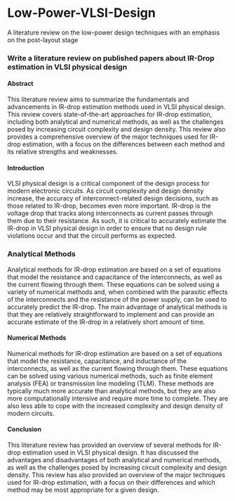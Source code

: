 # Low-Power-VLSI-Design
A literature review on the low-power design techniques with an emphasis on the post-layout stage


### Write a literature review on published papers about IR-Drop estimation in VLSI physical design 

#### Abstract
This literature review aims to summarize the fundamentals and advancements in IR-drop estimation methods used in VLSI physical design. This review covers state-of-the-art approaches for IR-drop estimation, including both analytical and numerical methods, as well as the challenges posed by increasing circuit complexity and design density. This review also provides a comprehensive overview of the major techniques used for IR-drop estimation, with a focus on the differences between each method and its relative strengths and weaknesses. 
#### Introduction
VLSI physical design is a critical component of the design process for modern electronic circuits. As circuit complexity and design density increase, the accuracy of interconnect-related design decisions, such as those related to IR-drop, becomes even more important. IR-drop is the voltage drop that tracks along interconnects as current passes through them due to their resistance. As such, it is critical to accurately estimate the IR-drop in VLSI physical design in order to ensure that no design rule violations occur and that the circuit performs as expected. 
### Analytical Methods
Analytical methods for IR-drop estimation are based on a set of equations that model the resistance and capacitance of the interconnects, as well as the current flowing through them. These equations can be solved using a variety of numerical methods and, when combined with the parasitic effects of the interconnects and the resistance of the power supply, can be used to accurately predict the IR-drop. The main advantage of analytical methods is that they are relatively straightforward to implement and can provide an accurate estimate of the IR-drop in a relatively short amount of time. 
#### Numerical Methods 
Numerical methods for IR-drop estimation are based on a set of equations that model the resistance, capacitance, and inductance of the interconnects, as well as the current flowing through them. These equations can be solved using various numerical methods, such as finite element analysis (FEA) or transmission line modeling (TLM). These methods are typically much more accurate than analytical methods, but they are also more computationally intensive and require more time to complete. They are also less able to cope with the increased complexity and design density of modern circuits. 
#### Conclusion
This literature review has provided an overview of several methods for IR-drop estimation used in VLSI physical design. It has discussed the advantages and disadvantages of both analytical and numerical methods, as well as the challenges posed by increasing circuit complexity and design density. This review has also provided an overview of the major techniques used for IR-drop estimation, with a focus on their differences and which method may be most appropriate for a given design.
